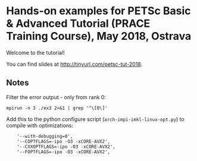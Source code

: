 Hands-on examples for PETSc Basic &amp; Advanced Tutorial (PRACE Training Course), May 2018, Ostrava
==========

Welcome to the tutorial!

You can find slides at http://tinyurl.com/petsc-tut-2018.

Notes
-----

Filter the error output - only from rank 0:
```
mpirun -n 3 ./ex3 2>&1 | grep '^\[0\]'

```

Add this to the python configure script (`arch-impi-imkl-linux-opt.py`) to compile with optimizations:
```
    '--with-debugging=0',
    '--COPTFLAGS=-ipo -O3 -xCORE-AVX2',
    '--CXXOPTFLAGS=-ipo -O3 -xCORE-AVX2',
    '--FOPTFLAGS=-ipo -O3 -xCORE-AVX2',
```
